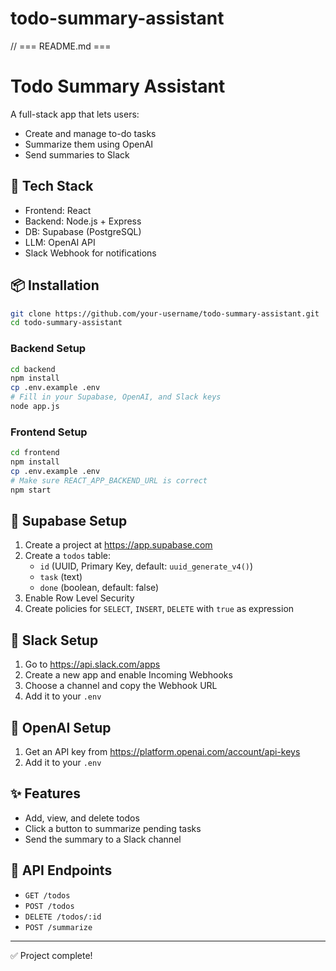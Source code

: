 # todo-summary-assistant

// === README.md ===
# Todo Summary Assistant

A full-stack app that lets users:
- Create and manage to-do tasks
- Summarize them using OpenAI
- Send summaries to Slack

## 🚀 Tech Stack
- Frontend: React
- Backend: Node.js + Express
- DB: Supabase (PostgreSQL)
- LLM: OpenAI API
- Slack Webhook for notifications

## 📦 Installation
```bash
git clone https://github.com/your-username/todo-summary-assistant.git
cd todo-summary-assistant
```

### Backend Setup
```bash
cd backend
npm install
cp .env.example .env
# Fill in your Supabase, OpenAI, and Slack keys
node app.js
```

### Frontend Setup
```bash
cd frontend
npm install
cp .env.example .env
# Make sure REACT_APP_BACKEND_URL is correct
npm start
```

## 🔧 Supabase Setup
1. Create a project at https://app.supabase.com
2. Create a `todos` table:
   - `id` (UUID, Primary Key, default: `uuid_generate_v4()`)
   - `task` (text)
   - `done` (boolean, default: false)
3. Enable Row Level Security
4. Create policies for `SELECT`, `INSERT`, `DELETE` with `true` as expression

## 🔧 Slack Setup
1. Go to https://api.slack.com/apps
2. Create a new app and enable Incoming Webhooks
3. Choose a channel and copy the Webhook URL
4. Add it to your `.env`

## 🔧 OpenAI Setup
1. Get an API key from https://platform.openai.com/account/api-keys
2. Add it to your `.env`

## ✨ Features
- Add, view, and delete todos
- Click a button to summarize pending tasks
- Send the summary to a Slack channel

## 🧪 API Endpoints
- `GET /todos`
- `POST /todos`
- `DELETE /todos/:id`
- `POST /summarize`

---

✅ Project complete! 
